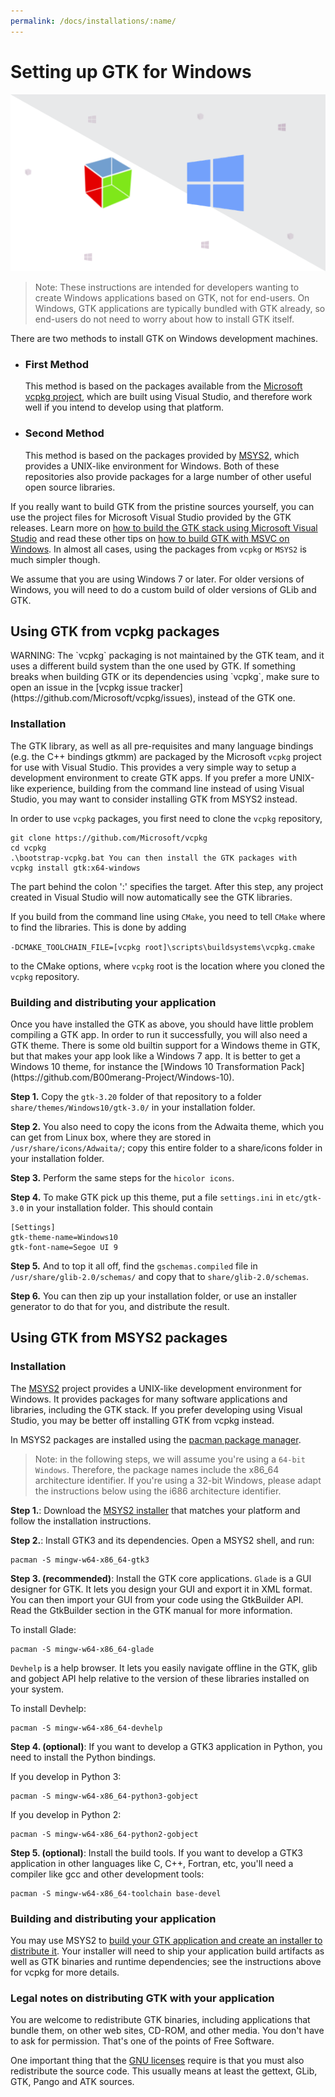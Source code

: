 ```yaml
---
permalink: /docs/installations/:name/
---
```


# Setting up GTK for Windows

![Windows Icon](/assets/img/docs/doc-gtk-windows.png)

> Note: These instructions are intended for developers wanting to create Windows applications based on GTK, not for end-users. On Windows, GTK applications are typically bundled with GTK already, so end-users do not need to worry about how to install GTK itself.

There are two methods to install GTK on Windows development machines.

* ### First Method
  This method is based on the packages available from the [Microsoft vcpkg project](https://docs.microsoft.com/en-us/cpp/vcpkg), which are built using Visual Studio, and therefore work well if you intend to develop using that platform.
* ### Second Method
  This method is based on the packages provided by [MSYS2](https://www.msys2.org/), which provides a UNIX-like environment for Windows. Both of these repositories also provide packages for a large number of other useful open source libraries.

If you really want to build GTK from the pristine sources yourself, you can use the project files for Microsoft Visual Studio provided by the GTK releases. Learn more on [how to build the GTK stack using Microsoft Visual Studio](https://wiki.gnome.org/Projects/GTK/Win32/MSVCCompilationOfGTKStack) and read these other tips on [how to build GTK with MSVC on Windows](https://blogs.gnome.org/nacho/2015/02/19/building-gtk-3-with-msvc-2013/). In almost all cases, using the packages from `vcpkg` or `MSYS2` is much simpler though.

We assume that you are using Windows 7 or later. For older versions of Windows, you will need to do a custom build of older versions of GLib and GTK.

## Using GTK from vcpkg packages

<div class="alert alert-warning">
WARNING: The `vcpkg` packaging is not maintained by the GTK team, and it uses a different build system than the one used by GTK. If something breaks when building GTK or its dependencies using `vcpkg`, make sure to open an issue in the [vcpkg issue tracker](https://github.com/Microsoft/vcpkg/issues), instead of the GTK one.
</div>

### Installation

The GTK library, as well as all pre-requisites and many language bindings (e.g. the C++ bindings gtkmm) are packaged by the Microsoft `vcpkg` project for use with Visual Studio. This provides a very simple way to setup a development environment to create GTK apps. If you prefer a more UNIX-like experience, building from the command line instead of using Visual Studio, you may want to consider installing GTK from MSYS2 instead.

In order to use `vcpkg` packages, you first need to clone the `vcpkg` repository,

```
git clone https://github.com/Microsoft/vcpkg
cd vcpkg
.\bootstrap-vcpkg.bat You can then install the GTK packages with
vcpkg install gtk:x64-windows
```

The part behind the colon ':' specifies the target. After this step, any project created in Visual Studio will now automatically see the GTK libraries.

If you build from the command line using `CMake`, you need to tell `CMake` where to find the libraries. This is done by adding 

`-DCMAKE_TOOLCHAIN_FILE=[vcpkg root]\scripts\buildsystems\vcpkg.cmake`

to the CMake options, where `vcpkg` root is the location where you cloned the `vcpkg` repository.

### Building and distributing your application

<div class="alert alert-tertiary">
Once you have installed the GTK as above, you should have little problem compiling a GTK app. In order to run it successfully, you will also need a GTK theme. There is some old builtin support for a Windows theme in GTK, but that makes your app look like a Windows 7 app. It is better to get a Windows 10 theme, for instance the [Windows 10 Transformation Pack](https://github.com/B00merang-Project/Windows-10).
</div>

**Step 1.** Copy the `gtk-3.20` folder of that repository to a folder `share/themes/Windows10/gtk-3.0/` in your installation folder.

**Step 2.** You also need to copy the icons from the Adwaita theme, which you can get from Linux box, where they are stored in `/usr/share/icons/Adwaita/`; copy this entire folder to a share/icons folder in your installation folder.

**Step 3.** Perform the same steps for the `hicolor icons`.

**Step 4.** To make GTK pick up this theme, put a file 
`settings.ini` in `etc/gtk-3.0` in your installation folder. This should contain
```
[Settings]
gtk-theme-name=Windows10
gtk-font-name=Segoe UI 9
```

**Step 5.** And to top it all off, find the `gschemas.compiled` file in `/usr/share/glib-2.0/schemas/` and copy that to `share/glib-2.0/schemas`.

**Step 6.** You can then zip up your installation folder, or use an installer generator to do that for you, and distribute the result.

## Using GTK from MSYS2 packages

### Installation

The [MSYS2](https://msys2.github.io/) project provides a UNIX-like development environment for Windows. It provides packages for many software applications and libraries, including the GTK stack. If you prefer developing using Visual Studio, you may be better off installing GTK from vcpkg instead.

In MSYS2 packages are installed using the [pacman package manager](https://github.com/msys2/msys2/wiki/MSYS2-installation#iv-general-package-management).


> Note: in the following steps, we will assume you're using a `64-bit Windows`. Therefore, the package names include the x86_64 architecture identifier. If you're using a 32-bit Windows, please adapt the instructions below using the i686 architecture identifier.

**Step 1.**: Download the [MSYS2 installer](https://www.msys2.org/) that matches your platform and follow the installation instructions.

**Step 2.**: Install GTK3 and its dependencies. Open a MSYS2 shell, and run:

```
pacman -S mingw-w64-x86_64-gtk3
```

**Step 3. (recommended)**: Install the GTK core applications. `Glade` is a GUI designer for GTK. It lets you design your GUI and export it in XML format. You can then import your GUI from your code using the GtkBuilder API. Read the GtkBuilder section in the GTK manual for more information.

To install Glade:
```
pacman -S mingw-w64-x86_64-glade
```

`Devhelp` is a help browser. It lets you easily navigate offline in the GTK, glib and gobject API help relative to the version of these libraries installed on your system.

To install Devhelp:
```
pacman -S mingw-w64-x86_64-devhelp
```

**Step 4. (optional)**: If you want to develop a GTK3 application in Python, you need to install the Python bindings.

If you develop in Python 3:
```
pacman -S mingw-w64-x86_64-python3-gobject
```

If you develop in Python 2:
```
pacman -S mingw-w64-x86_64-python2-gobject
```

**Step 5. (optional)**: Install the build tools. If you want to develop a GTK3 application in other languages like C, C++, Fortran, etc, you'll need a compiler like gcc and other development tools:
```
pacman -S mingw-w64-x86_64-toolchain base-devel
```

### Building and distributing your application

You may use MSYS2 to [build your GTK application and create an installer to distribute it](https://blogs.gnome.org/nacho/2014/08/01/how-to-build-your-gtk-application-on-windows/). Your installer will need to ship your application build artifacts as well as GTK binaries and runtime dependencies; see the instructions above for vcpkg for more details.

### Legal notes on distributing GTK with your application

You are welcome to redistribute GTK binaries, including applications that bundle them, on other web sites, CD-ROM, and other media. You don't have to ask for permission. That's one of the points of Free Software. 

One important thing that the [GNU licenses](http://www.fsf.org/licenses/licenses.html) require is that you must also redistribute the source code. This usually means at least the gettext, GLib, GTK, Pango and ATK sources.